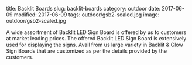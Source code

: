 title: Backlit Boards
slug: backlit-boards
category: outdoor
date: 2017-06-09
modified: 2017-06-09
tags: outdoor/gsb2-scaled.jpg
image: outdoor/gsb2-scaled.jpg

A wide assortment of
Backlit LED Sign Board is
offered by us to
customers at market
leading prices. The
offered Backlit LED Sign
Board is extensively
used for displaying the
signs. Avail from us
large variety in Backlit &
Glow Sign Boards that
are customized as per
the details provided by
the customers.

